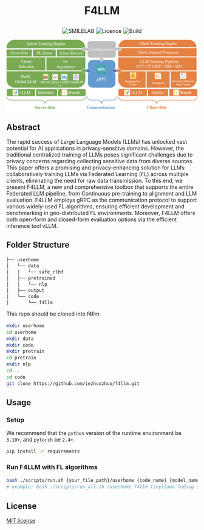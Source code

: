 <h1 align="center">  
    <p> F4LLM </p>  
</h1>  
 
 <p align="center"> 
	 <img alt="SMILELAB" src="https://img.shields.io/badge/owner-SMILELAB-orange">
	 <img alt="Licence" src="https://img.shields.io/badge/License-Apache%202.0-yellow">
	 <img alt="Build" src="https://img.shields.io/badge/build-processing-green">
 </p>
 
[//]: # (<h3 align="center">  )

[//]: # (    <p> A Comprehensive Toolkit for Large Language Models in Federated Learning </p>  )

[//]: # (</h3>  )

<p align="center">
<img src="figures/overview.png" width="900">
</p>

## Abstract
The rapid success of Large Language Models (LLMs) has unlocked vast potential for AI applications in privacy-sensitive domains. 
However, the traditional centralized training of LLMs poses significant challenges due to privacy concerns regarding collecting sensitive data from diverse sources. 
This paper offers a promising and privacy-enhancing solution for LLMs: collaboratively training LLMs via Federated Learning (FL) across multiple clients, 
eliminating the need for raw data transmission. To this end, we present F4LLM, a new and comprehensive toolbox that supports the entire Federated LLM pipeline, 
from Continuous pre-training to alignment and LLM evaluation. F4LLM employs gRPC as the communication protocol to support various widely-used FL algorithms, 
ensuring efficient development and benchmarking in geo-distributed FL environments. 
Moreover, F4LLM offers both open-form and closed-form evaluation options via the efficient inference tool vLLM. 

## Folder Structure
```grapha  
├── userhome  
│   └── data  
|   |   └── safe_rlhf    
│   ├── pretrained  
│   │   └── nlp  
│   ├── output  
│   └── code  
│       └── f4llm  
```  

This repo should be cloned into f4llm:

```bash  
mkdir userhome  
cd userhome  
mkdir data  
mkdir code  
mkdir pretrain  
cd pretrain 
mkdir nlp  
cd ..  
cd code
git clone https://github.com/iezhuozhuo/f4llm.git
```  

## Usage

### Setup
We recommend that the `python` version of the runtime environment be `3.10+`, and `pytorch` be `2.4+`.
```bash
pip install -r requirements
```

### Run F4LLM with FL algorithms
```bash
bash ./scripts/run.sh {your_file_path}/userhome {code_name} {model_name} fedavg {task_name} {port} {gpu_id}
# example: bash ./scripts/run_all.sh /userhome f4llm tinyllama fedavg safe_rlhf 10001 001
```



## License
[MIT license](https://github.com/iezhuozhuo/f4llm?tab=MIT-1-ov-file#)